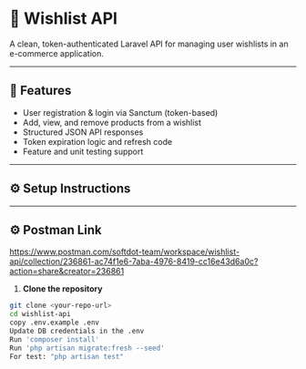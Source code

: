 # 🛒 Wishlist API

A clean, token-authenticated Laravel API for managing user wishlists in an e-commerce application.

---

## 🚀 Features

- User registration & login via Sanctum (token-based)
- Add, view, and remove products from a wishlist
- Structured JSON API responses
- Token expiration logic and refresh code
- Feature and unit testing support

---

## ⚙️ Setup Instructions

---

## ⚙️ Postman Link
https://www.postman.com/softdot-team/workspace/wishlist-api/collection/236861-ac74f1e6-7aba-4976-8419-cc16e43d6a0c?action=share&creator=236861


1. **Clone the repository**

```bash
git clone <your-repo-url>
cd wishlist-api
copy .env.example .env
Update DB credentials in the .env
Run 'composer install'
Run 'php artisan migrate:fresh --seed'
For test: "php artisan test"
